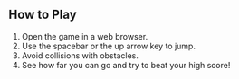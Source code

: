 ## How to Play

1. Open the game in a web browser.
2. Use the spacebar or the up arrow key to jump.
3. Avoid collisions with obstacles.
4. See how far you can go and try to beat your high score!
